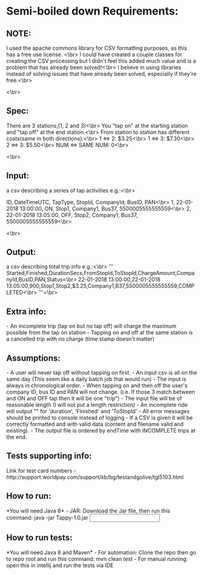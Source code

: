 <h1>Semi-boiled down Requirements:</h1>

<h2>NOTE:</h2>
<p>
I used the apache commons library for CSV formatting purposes, as this has a free use license. <\br>
I could have created a couple classes for creating the CSV processing but I didn't feel this added much value and is a problem that has already been solved!<\br>
I believe in using libraries instead of solving issues that have already been solved, especially if they're free.<\br>
</p><\br>
  
<h2>Spec:</h2>
<p>
There are 3 stations;(1, 2 and 3)<\br>
You "tap on" at the starting station and "tap off" at the end station.<\br>
From station to station has different costs(same in both directions):<\br>
1 <=> 2: $3.25<\br>
1 <=> 3: $7.30<\br>
2 <=> 3: $5.50<\br>
NUM <=> SAME NUM: 0<\br>
</p><\br>

<h2>Input:</h2>
a csv describing a series of tap activities e.g.:<\br>
<p>
ID, DateTimeUTC, TapType, StopId, CompanyId, BusID, PAN<\br>
1, 22-01-2018 13:00:00, ON, Stop1, Company1, Bus37, 5500005555555559<\br>
2, 22-01-2018 13:05:00, OFF, Stop2, Company1, Bus37, 5500005555555559<\br>
</p><\br>

<h2>Output:</h2>
a csv describing total trip info e.g.:<\br>
'''
Started,Finished,DurationSecs,FromStopId,ToStopId,ChargeAmount,CompanyId,BusID,PAN,Status<\br>
22-01-2018 13:00:00,22-01-2018 13:05:00,900,Stop1,Stop2,$3.25,Company1,B37,5500005555555559,COMPLETED<\br>
'''<\br>

<h2>Extra info:</h2>
- An incomplete trip (tap on but no tap off) will charge the maximum possible from the tap on station
- Tapping on and off at the same station is a cancelled trip with no charge (time stamp doesn't matter)


<h2>Assumptions:</h2>
- A user will never tap off without tapping on first.
- An input csv is all on the same day (This seem like a daily batch job that would run)
- The input is always in chronological order.
- When tapping on and then off the user's company ID, bus ID and PAN will not change. (i.e. If those 3 match between and ON and OFF tap then it will be one "trip")
- The input file will be of reasonable length (I will not put a length restriction)
- An incomplete ride will output ""<i.e. an empty string> for 'duration', 'Finished' and 'ToStopId'
- All error messages should be printed to console instead of logging
- If a CSV is given it will be correctly formatted and with valid data (content and filename valid and existing).
- The output file is ordered by endTime with INCOMPLETE trips at the end.

<h2>Tests supporting info:</h2>
Link for test card numbers - http://support.worldpay.com/support/kb/bg/testandgolive/tgl5103.html

<h2>How to run:</h2>
*You will need Java 8*
- JAR: Download the Jar file, then run this command: java -jar Tappy-1.0.jar <Input filepath>

<h2>How to run tests:</h2>
*You will need Java 8 and Maven*
- For automation: Clone the repo then go to repo root and run this command: mvn clean test
- For manual running: open this in intellij and run the tests via IDE
